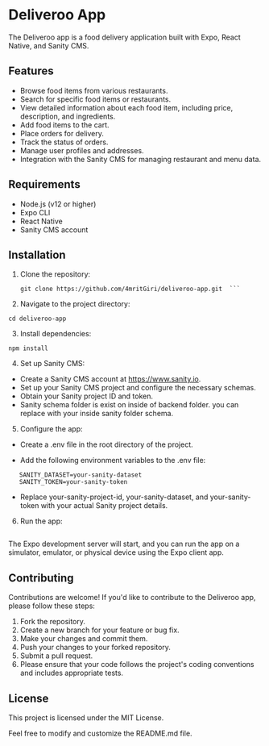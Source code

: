 
# Deliveroo App

The Deliveroo app is a food delivery application built with Expo, React Native, and Sanity CMS.

## Features

- Browse food items from various restaurants.
- Search for specific food items or restaurants.
- View detailed information about each food item, including price, description, and ingredients.
- Add food items to the cart.
- Place orders for delivery.
- Track the status of orders.
- Manage user profiles and addresses.
- Integration with the Sanity CMS for managing restaurant and menu data.

## Requirements

- Node.js (v12 or higher)
- Expo CLI
- React Native
- Sanity CMS account

## Installation

1. Clone the repository:

   ```shell
   git clone https://github.com/4mritGiri/deliveroo-app.git  ```
   
2. Navigate to the project directory:

```cd deliveroo-app ```

3. Install dependencies:

```npm install```

4. Set up Sanity CMS:

 - Create a Sanity CMS account at https://www.sanity.io.
 - Set up your Sanity CMS project and configure the necessary schemas.
 - Obtain your Sanity project ID and token.
 - Sanity schema folder is exist on inside of backend folder. you can replace with your inside sanity folder schema.
5. Configure the app:

 - Create a .env file in the root directory of the project.

 - Add the following environment variables to the .env file:

 ```SANITY_PROJECT_ID=your-sanity-project-id
 	SANITY_DATASET=your-sanity-dataset
 	SANITY_TOKEN=your-sanity-token
 ```
 - Replace your-sanity-project-id, your-sanity-dataset, and your-sanity-token with your actual Sanity project details. 

6. Run the app:

 ```npm start
 ```

 The Expo development server will start, and you can run the app on a simulator, emulator, or physical device using the Expo client app.
 
 ## Contributing
 
 Contributions are welcome! If you'd like to contribute to the Deliveroo app, please follow these steps:
 
1. Fork the repository.
2. Create a new branch for your feature or bug fix.
3. Make your changes and commit them.
4. Push your changes to your forked repository.
5. Submit a pull request.
6. Please ensure that your code follows the project's coding conventions and includes appropriate tests.
 
## License
 This project is licensed under the MIT License.
 
 Feel free to modify and customize the README.md file.
 
